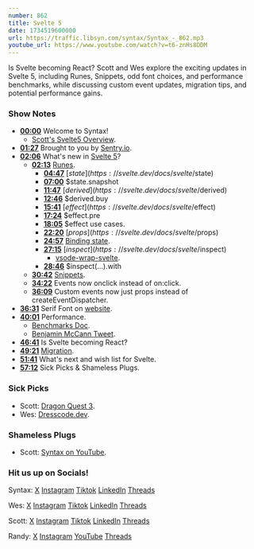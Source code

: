 ```yaml
---
number: 862
title: Svelte 5
date: 1734519600000
url: https://traffic.libsyn.com/syntax/Syntax_-_862.mp3
youtube_url: https://www.youtube.com/watch?v=t6-znHs8DDM
---
```

	
Is Svelte becoming React? Scott and Wes explore the exciting updates in Svelte 5, including Runes, Snippets, odd font choices, and performance benchmarks, while discussing custom event updates, migration tips, and potential performance gains.

### Show Notes

* **[00:00](#t=00:00)** Welcome to Syntax!
    * [Scott's Svelte5 Overview](https://youtu.be/8DQailPy3q8?si=EHDGByYwUpPrZHSV).
* **[01:27](#t=01:27)** Brought to you by [Sentry.io](https://sentry.io/syntax).
* **[02:06](#t=02:06)** What's new in [Svelte 5](https://svelte.dev/blog/svelte-5-is-alive)?
    * **[02:13](#t=02:13)** [Runes](https://svelte.dev/docs/svelte/what-are-runes).
        * **[04:47](#t=04:47)** [$state](https://svelte.dev/docs/svelte/$state)
        * **[07:00](#t=07:00)** $state.snapshot
        * **[11:47](#t=11:47)** [$derived](https://svelte.dev/docs/svelte/$derived)
        * **[12:46](#t=12:46)** $derived.buy
        * **[15:41](#t=15:41)** [$effect](https://svelte.dev/docs/svelte/$effect)
        * **[17:24](#t=17:24)** $effect.pre
        * **[18:05](#t=18:05)** $effect use cases.
        * **[22:20](#t=22:20)** [$props](https://svelte.dev/docs/svelte/$props)
        * **[24:57](#t=24:57)** [Binding state](https://svelte.dev/docs/svelte/$bindable).
        * **[27:15](#t=27:15)** [$inspect](https://svelte.dev/docs/svelte/$inspect)
            * [vsode-wrap-svelte](https://github.com/stolinski/vscode-wrap-svelte).
        * **[28:46](#t=28:46)** $inspect(...).with
    * **[30:42](#t=30:42)** [Snippets](https://svelte.dev/docs/svelte/snippet).
    * **[34:22](#t=34:22)** Events now onclick instead of on:click.
    * **[36:09](#t=36:09)** Custom events now just props instead of createEventDispatcher.
* **[36:31](#t=36:31)** Serif Font on [website](https://svelte.dev/).
* **[40:01](#t=40:01)** Performance.
    * [Benchmarks Doc](https://krausest.github.io/js-framework-benchmark/2024/table_chrome_130.0.6723.58.html).
    * [Benjamin McCann Tweet](https://x.com/BenjaminMcCann/status/1825927135393177994).
* **[46:41](#t=46:41)** Is Svelte becoming React?
* **[49:21](#t=49:21)** [Migration](https://svelte.dev/docs/svelte/v5-migration-guide).
* **[51:41](#t=51:41)** What's next and wish list for Svelte.
* **[57:12](#t=57:12)** Sick Picks & Shameless Plugs.

### Sick Picks

- Scott: [Dragon Quest 3](https://amzn.to/3CK2kHH).
- Wes: [Dresscode.dev](https://dresscode.dev/).

### Shameless Plugs

- Scott: [Syntax on YouTube](https://youtube.com/@syntaxfm).

### Hit us up on Socials!

Syntax: [X](https://twitter.com/syntaxfm) [Instagram](https://www.instagram.com/syntax_fm/) [Tiktok](https://www.tiktok.com/@syntaxfm) [LinkedIn](https://www.linkedin.com/company/96077407/admin/feed/posts/) [Threads](https://www.threads.net/@syntax_fm)

Wes: [X](https://twitter.com/wesbos) [Instagram](https://www.instagram.com/wesbos/) [Tiktok](https://www.tiktok.com/@wesbos) [LinkedIn](https://www.linkedin.com/in/wesbos/) [Threads](https://www.threads.net/@wesbos)

Scott: [X](https://twitter.com/stolinski) [Instagram](https://www.instagram.com/stolinski/) [Tiktok](https://www.tiktok.com/@stolinski) [LinkedIn](https://www.linkedin.com/in/stolinski/) [Threads](https://www.threads.net/@stolinski)

Randy: [X](https://twitter.com/randyrektor) [Instagram](https://www.instagram.com/randyrektor/) [YouTube](https://www.youtube.com/@randyrektor) [Threads](https://www.threads.net/@randyrektor)